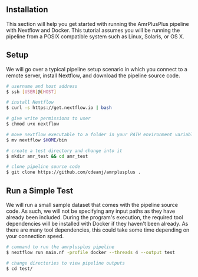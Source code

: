 Installation
------------

This section will help you get started with running the AmrPlusPlus pipeline with Nextflow and Docker. This tutorial assumes you will be running the pipeline from a POSIX compatible system such as Linux, Solaris, or OS X.

Setup
-----

We will go over a typical pipeline setup scenario in which you connect to a remote server, install Nextflow, and download the pipeline source code.

```bash
# username and host address
$ ssh [USER]@[HOST]

# install Nextflow
$ curl -s https://get.nextflow.io | bash

# give write permissions to user
$ chmod u+x nextflow

# move nextflow executable to a folder in your PATH environment variable
$ mv nextflow $HOME/bin

# create a test directory and change into it
$ mkdir amr_test && cd amr_test

# clone pipeline source code
$ git clone https://github.com/cdeanj/amrplusplus .
```

Run a Simple Test
-----------------

We will run a small sample dataset that comes with the pipeline source code. As such, we will not be specifying any input paths as they have already been included. During the program's execution, the required tool dependencies will be installed with Docker if they haven't been already. As there are many tool dependencies, this could take some time depending on your connection speed.

```bash
# command to run the amrplusplus pipeline
$ nextflow run main.nf -profile docker --threads 4 --output test

# change directories to view pipeline outputs
$ cd test/
```


